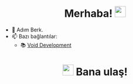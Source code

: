 <h1 align="center">Merhaba! <img src="https://raw.githubusercontent.com/MartinHeinz/MartinHeinz/master/wave.gif" width="30px"></h1>

- 🔨 Adım Berk.
- 📫 Bazı bağlantılar:
  - 📚 [Void Development](https://discord.gg/Qdbq2v8FM4)

<h1 align="center"><img src="https://www.covercompare.com/images/icon-phone.gif" width="30px"> Bana ulaş!</h1>
